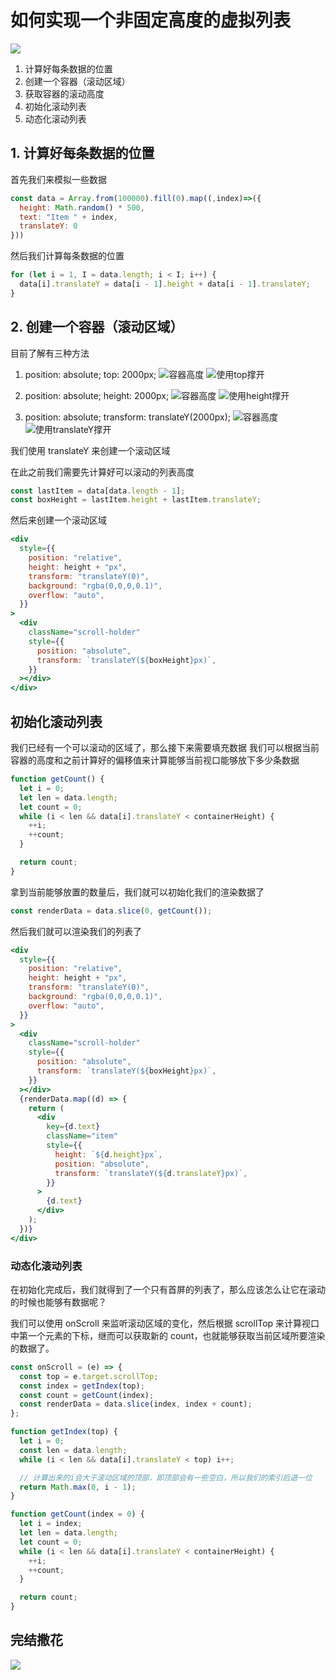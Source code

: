 # 如何实现一个非固定高度的虚拟列表

![](20241125234816_rec_.gif)

1. 计算好每条数据的位置
1. 创建一个容器（滚动区域）
1. 获取容器的滚动高度
1. 初始化滚动列表
1. 动态化滚动列表

## 1. 计算好每条数据的位置

首先我们来模拟一些数据

```js
const data = Array.from(100000).fill(0).map((,index)=>({
  height: Math.random() * 500,
  text: "Item " + index,
  translateY: 0
}))
```

然后我们计算每条数据的位置

```js
for (let i = 1, I = data.length; i < I; i++) {
  data[i].translateY = data[i - 1].height + data[i - 1].translateY;
}
```

## 2. 创建一个容器（滚动区域）

目前了解有三种方法

1. position: absolute; top: 2000px;
   ![容器高度](2024-11-25-23-00-29.png)
   ![使用top撑开](2024-11-25-23-03-13.png)

2. position: absolute; height: 2000px;
   ![容器高度](2024-11-25-23-00-29.png)
   ![使用height撑开](2024-11-25-23-01-42.png)

3. position: absolute; transform: translateY(2000px);
   ![容器高度](2024-11-25-23-00-29.png)
   ![使用translateY撑开](2024-11-25-23-05-03.png)

我们使用 translateY 来创建一个滚动区域

在此之前我们需要先计算好可以滚动的列表高度

```js
const lastItem = data[data.length - 1];
const boxHeight = lastItem.height + lastItem.translateY;
```

然后来创建一个滚动区域

```jsx
<div
  style={{
    position: "relative",
    height: height + "px",
    transform: "translateY(0)",
    background: "rgba(0,0,0,0.1)",
    overflow: "auto",
  }}
>
  <div
    className="scroll-holder"
    style={{
      position: "absolute",
      transform: `translateY(${boxHeight}px)`,
    }}
  ></div>
</div>
```

## 初始化滚动列表

我们已经有一个可以滚动的区域了，那么接下来需要填充数据
我们可以根据当前容器的高度和之前计算好的偏移值来计算能够当前视口能够放下多少条数据

```js
function getCount() {
  let i = 0;
  let len = data.length;
  let count = 0;
  while (i < len && data[i].translateY < containerHeight) {
    ++i;
    ++count;
  }

  return count;
}
```

拿到当前能够放置的数量后，我们就可以初始化我们的渲染数据了

```js
const renderData = data.slice(0, getCount());
```

然后我们就可以渲染我们的列表了

```jsx
<div
  style={{
    position: "relative",
    height: height + "px",
    transform: "translateY(0)",
    background: "rgba(0,0,0,0.1)",
    overflow: "auto",
  }}
>
  <div
    className="scroll-holder"
    style={{
      position: "absolute",
      transform: `translateY(${boxHeight}px)`,
    }}
  ></div>
  {renderData.map((d) => {
    return (
      <div
        key={d.text}
        className="item"
        style={{
          height: `${d.height}px`,
          position: "absolute",
          transform: `translateY(${d.translateY}px)`,
        }}
      >
        {d.text}
      </div>
    );
  })}
</div>
```

### 动态化滚动列表

在初始化完成后，我们就得到了一个只有首屏的列表了，那么应该怎么让它在滚动的时候也能够有数据呢？

我们可以使用 onScroll 来监听滚动区域的变化，然后根据 scrollTop 来计算视口中第一个元素的下标，继而可以获取新的 count，也就能够获取当前区域所要渲染的数据了。

```js
const onScroll = (e) => {
  const top = e.target.scrollTop;
  const index = getIndex(top);
  const count = getCount(index);
  const renderData = data.slice(index, index + count);
};

function getIndex(top) {
  let i = 0;
  const len = data.length;
  while (i < len && data[i].translateY < top) i++;

  // 计算出来的i会大于滚动区域的顶部，即顶部会有一些空白，所以我们的索引后退一位
  return Math.max(0, i - 1);
}

function getCount(index = 0) {
  let i = index;
  let len = data.length;
  let count = 0;
  while (i < len && data[i].translateY < containerHeight) {
    ++i;
    ++count;
  }

  return count;
}
```

## 完结撒花

![](20241125234816_rec_.gif)
